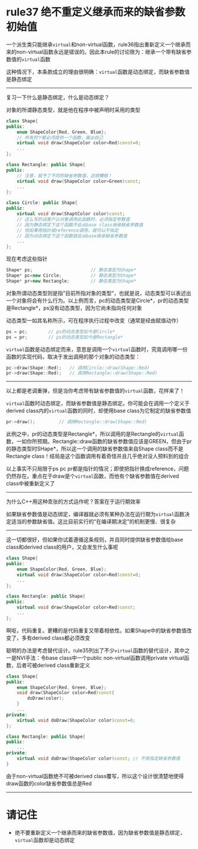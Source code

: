 # rule37 绝不重定义继承而来的缺省参数初始值

一个派生类只能继承`virtual`和non-virtual函数，rule36指出重新定义一个继承而来的non-virtual函数永远是错误的。因此本rule的讨论限为：继承一个带有缺省参数值的`virtual`函数

这种情况下，本条款成立的理由很明确：`virtual`函数是动态绑定，而缺省参数值是静态绑定

---

复习一下什么是静态绑定，什么是动态绑定？

对象的所谓静态类型，就是他在程序中被声明时采用的类型

```cpp
class Shape{
public:
    enum ShapeColor{Red, Green, Blue};
    // 所有的♈️都必须提供一个函数，画出自己
    virtual void draw(ShapeColor color=Red)const=0;
    ...
};

class Rectangle: public Shape{
public:
    // 注意，赋予了不同的缺省参数值，这很糟糕！
    virtual void draw(ShapeColor color=Green)const;
    ...
};

class Circle: public Shape{
public:
    virtual void draw(ShaptColor color)const;
    // 这么写的话客户以对象调用此函数时，必须指定参数值
    // 因为静态绑定下这个函数不会从base class继承缺省参数值
    // 但如果用指针或reference调用，就可以不指定
    // 因为动态绑定下这个函数就会从base继承缺省参数值
    ...
};
```

现在考虑这些指针

```cpp
Shape* ps;                      // 静态类型为Shape*
Shape* pc=new Circle;           // 静态类型为Shape*
Shape* pr=new Rectangle;        // 静态类型为Shape*
```

对象所谓动态类型则是指”目前所指对象的类型“，也就是说，动态类型可以表述出一个对象将会有什么行为。以上例而言，pc的动态类型是Circle*，pr的动态类型是Rectangle*，ps没有动态类型，因为它尚未指向任何对象

动态类型一如其名称所示，可在程序执行过程中改变（通常是经由赋值动作）

```cpp
ps = pc;        // ps的动态类型如今是Circle*
ps = pr;        // ps的动态类型如今是Rectangle*
```

`virtual`函数是动态绑定而来，意思是调用一个`virtual`函数时，究竟调用哪一份函数的实现代码，取决于发出调用的那个对象的动态类型：

```cpp
pc->draw(Shape::Red);   // 调用Circle::draw(Shape::Red)
pr->draw(Shape::Red);   // 调用Rectangle::draw(Shape::Red)
```

---

以上都是老调重弹，但是当你考虑带有缺省参数值的`virtual`函数，花样来了！

`virtual`函数时动态绑定，而缺省参数值是静态绑定。你可能会在调用一个定义于derived class内的`virtual`函数的同时，却使用base class为它制定的缺省参数值

```cpp
pr->draw();         // 调用Rectangle::draw(Shape::Red)
```

此例之中，pr的动态类型是Rectangle*，所以调用的是Rectangle的`virtual`函数，一如你所预期。Rectangle::draw函数的缺省参数值应该是GREEN，但由于pr的静态类型时SHape*，所以这一个调用的缺省参数值来自Shape class而不是Rectangle class！结局是这个函数调用有着奇怪并且几乎绝对没人预料到的组合

以上事实不只局限于ps pc pr都是指针的情况；即使把指针换成reference，问题仍然存在。重点在于draw是个`virtual`函数，而他有个缺省参数值在derived class中被重新定义了

---

为什么C++用这种乖张的方式运作呢？答案在于运行期效率

如果缺省参数值是动态绑定，编译器就必须有某种办法在运行期为`virtual`函数决定适当的参数缺省值。这比目前实行的“在编译期决定”的机制更慢、很复杂

---

这一切都很好，但如果你试着遵循这条规则，并且同时提供缺省参数值给base class和derived class的用户，又会发生什么事呢

```cpp
class Shape{
public:
    enum ShapeColor{Red, Green, Blue};
    virtual void draw(ShapeColor color=Red)const=0;
    ...
};

class Rectangle: public Shape{
public:
    virtual void draw(ShapeColor color=Red)const;
    ...
};
```

啊呕，代码重复。更糟的是代码重复又带着相依性。如果Shape中的缺省参数值改变了，多有derived class都必须改变

聪明的办法是考虑替代设计。rule35列出了不少`virtual`函数的替代设计，其中之一是NVI手法：令base class中一个public non-virtual函数调用private virtual函数，后者可被derived class重新定义

```cpp
class Shape{
public:
    enum ShapeColor{Red, Green, Blue};
    void draw(ShapeColor color=Red)const{
        doDraw(color);
    }
    ...
private:
    virtual void doDraw(ShapeColor color)const=0;
};

class Rectangle: public Shape{
public:
    ...
private:
    virtual void doDraw(ShapeColor color)const; // 不用指定缺省参数值
}
```

由于non-virtual函数绝不可被derived class覆写，所以这个设计很清楚地使得draw函数的color缺省参数值总是Red

---

# 请记住

- 绝不要重新定义一个继承而来的缺省参数值，因为缺省参数值是静态绑定，`virtual`函数却是动态绑定